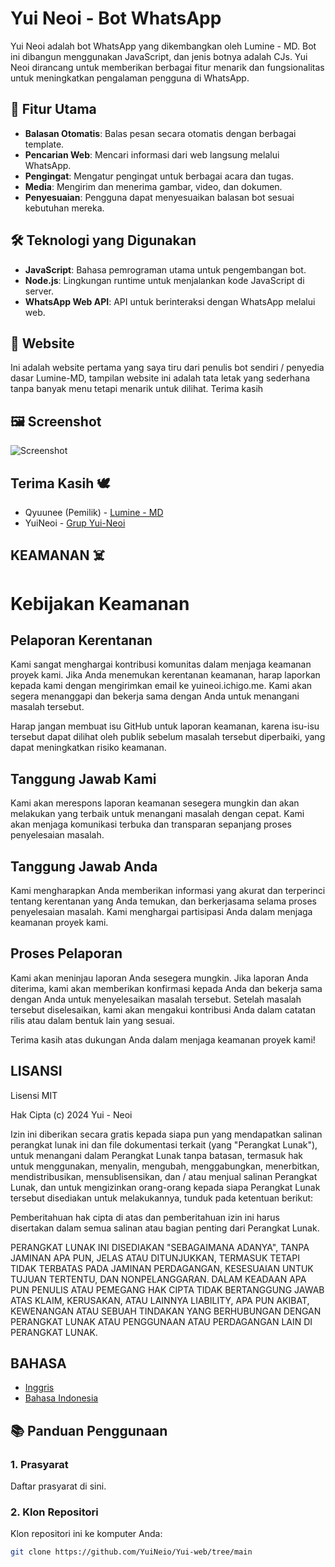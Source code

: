 # Yui Neoi - Bot WhatsApp

Yui Neoi adalah bot WhatsApp yang dikembangkan oleh Lumine - MD. Bot ini dibangun menggunakan JavaScript, dan jenis botnya adalah CJs. Yui Neoi dirancang untuk memberikan berbagai fitur menarik dan fungsionalitas untuk meningkatkan pengalaman pengguna di WhatsApp.

## 🚀 Fitur Utama
- **Balasan Otomatis**: Balas pesan secara otomatis dengan berbagai template.
- **Pencarian Web**: Mencari informasi dari web langsung melalui WhatsApp.
- **Pengingat**: Mengatur pengingat untuk berbagai acara dan tugas.
- **Media**: Mengirim dan menerima gambar, video, dan dokumen.
- **Penyesuaian**: Pengguna dapat menyesuaikan balasan bot sesuai kebutuhan mereka.

## 🛠️ Teknologi yang Digunakan
- **JavaScript**: Bahasa pemrograman utama untuk pengembangan bot.
- **Node.js**: Lingkungan runtime untuk menjalankan kode JavaScript di server.
- **WhatsApp Web API**: API untuk berinteraksi dengan WhatsApp melalui web.

## 🍂 Website
Ini adalah website pertama yang saya tiru dari penulis bot sendiri / penyedia dasar Lumine-MD, tampilan website ini adalah tata letak yang sederhana tanpa banyak menu tetapi menarik untuk dilihat. Terima kasih

## 🖼️ Screenshot
![Screenshot](https://telegra.ph/file/c2b40bedb5c58953e3cc2.jpg)

## Terima Kasih 🕊
- Qyuunee (Pemilik) - <a href="https://chat.whatsapp.com/CjxuywuwOglE7p2tFBqdH3">Lumine - MD</a>
- YuiNeoi - <a href="https://chat.whatsapp.com/Gdosq4nvuoyA5IJlCh1aDA">Grup Yui-Neoi</a>

## KEAMANAN ☠️
# Kebijakan Keamanan

## Pelaporan Kerentanan

Kami sangat menghargai kontribusi komunitas dalam menjaga keamanan proyek kami. Jika Anda menemukan kerentanan keamanan, harap laporkan kepada kami dengan mengirimkan email ke yuineoi.ichigo.me. Kami akan segera menanggapi dan bekerja sama dengan Anda untuk menangani masalah tersebut.

Harap jangan membuat isu GitHub untuk laporan keamanan, karena isu-isu tersebut dapat dilihat oleh publik sebelum masalah tersebut diperbaiki, yang dapat meningkatkan risiko keamanan.

## Tanggung Jawab Kami

Kami akan merespons laporan keamanan sesegera mungkin dan akan melakukan yang terbaik untuk menangani masalah dengan cepat. Kami akan menjaga komunikasi terbuka dan transparan sepanjang proses penyelesaian masalah.

## Tanggung Jawab Anda

Kami mengharapkan Anda memberikan informasi yang akurat dan terperinci tentang kerentanan yang Anda temukan, dan berkerjasama selama proses penyelesaian masalah. Kami menghargai partisipasi Anda dalam menjaga keamanan proyek kami.

## Proses Pelaporan

Kami akan meninjau laporan Anda sesegera mungkin. Jika laporan Anda diterima, kami akan memberikan konfirmasi kepada Anda dan bekerja sama dengan Anda untuk menyelesaikan masalah tersebut. Setelah masalah tersebut diselesaikan, kami akan mengakui kontribusi Anda dalam catatan rilis atau dalam bentuk lain yang sesuai.

Terima kasih atas dukungan Anda dalam menjaga keamanan proyek kami!

## LISANSI

Lisensi MIT

Hak Cipta (c) 2024 Yui - Neoi

Izin ini diberikan secara gratis kepada siapa pun yang mendapatkan salinan
perangkat lunak ini dan file dokumentasi terkait (yang "Perangkat Lunak"), untuk menangani
dalam Perangkat Lunak tanpa batasan, termasuk hak untuk menggunakan, menyalin, mengubah, menggabungkan,
menerbitkan, mendistribusikan, mensublisensikan, dan / atau menjual salinan
Perangkat Lunak, dan untuk mengizinkan orang-orang kepada siapa Perangkat Lunak tersebut
disediakan untuk melakukannya, tunduk pada ketentuan berikut:

Pemberitahuan hak cipta di atas dan pemberitahuan izin ini harus disertakan dalam semua
salinan atau bagian penting dari Perangkat Lunak.

PERANGKAT LUNAK INI DISEDIAKAN "SEBAGAIMANA ADANYA", TANPA JAMINAN APA PUN, JELAS ATAU
DITUNJUKKAN, TERMASUK TETAPI TIDAK TERBATAS PADA JAMINAN PERDAGANGAN,
KESESUAIAN UNTUK TUJUAN TERTENTU, DAN NONPELANGGARAN. DALAM KEADAAN APA PUN
PENULIS ATAU PEMEGANG HAK CIPTA TIDAK BERTANGGUNG JAWAB ATAS KLAIM, KERUSAKAN, ATAU LAINNYA
LIABILITY, APA PUN AKIBAT, KEWENANGAN ATAU SEBUAH TINDAKAN YANG BERHUBUNGAN DENGAN
PERANGKAT LUNAK ATAU PENGGUNAAN ATAU PERDAGANGAN LAIN DI
PERANGKAT LUNAK.

## BAHASA

- [Inggris](README.md)
- [Bahasa Indonesia](README_ID.md)

## 📚 Panduan Penggunaan

### 1. Prasyarat
Daftar prasyarat di sini.

### 2. Klon Repositori
Klon repositori ini ke komputer Anda:
```bash
git clone https://github.com/YuiNeio/Yui-web/tree/main
```
